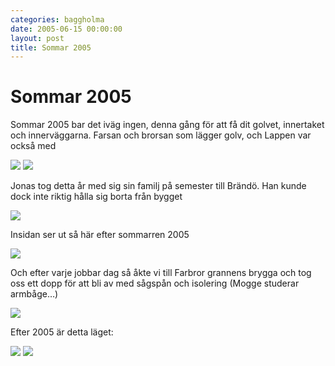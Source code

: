 ```yaml
---
categories: baggholma
date: 2005-06-15 00:00:00
layout: post
title: Sommar 2005
---
```


# Sommar 2005


Sommar 2005 bar det iväg ingen, denna gång för att få dit golvet, innertaket och innerväggarna. Farsan och brorsan som lägger golv, och Lappen var också med

![](/assets/111167301331_0.jpg)
![](/assets/111167301331_1.jpg)

Jonas tog detta år med sig sin familj på semester till Brändö. Han kunde dock inte riktig hålla sig borta från bygget

![](/assets/111167301331_2.jpg)

Insidan ser ut så här efter sommarren 2005 

![](/assets/111167301331_3.jpg)

Och efter varje jobbar dag så åkte vi till Farbror grannens brygga och tog oss ett dopp för att bli av med sågspån och isolering (Mogge studerar armbåge…)

![](/assets/111167301331_4.jpg)

Efter 2005 är detta läget:

![](/assets/111167301331_5.jpg)
![](/assets/111167301331_6.jpg)